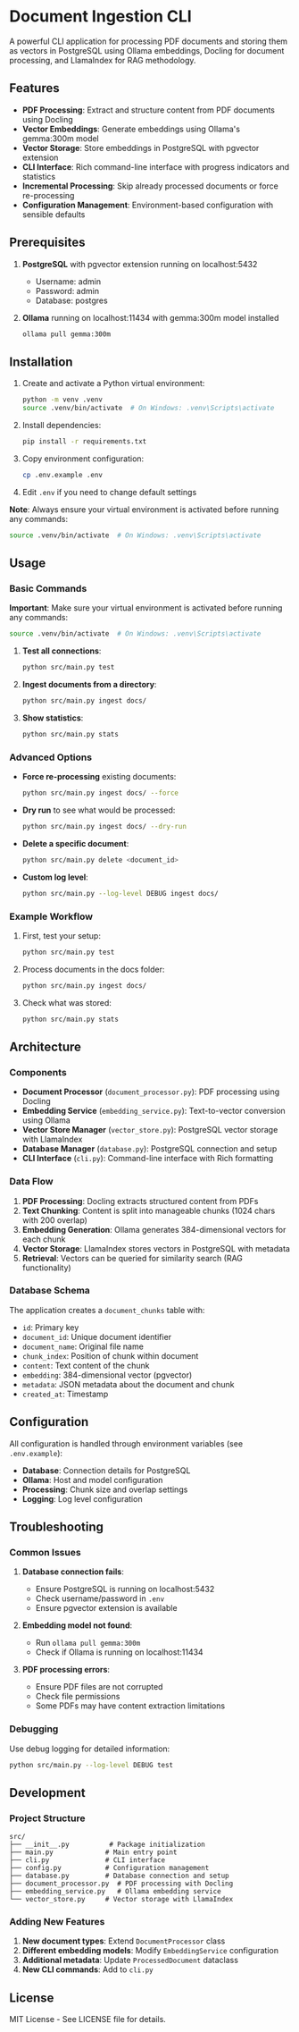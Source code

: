 # Document Ingestion CLI

A powerful CLI application for processing PDF documents and storing them as vectors in PostgreSQL using Ollama embeddings, Docling for document processing, and LlamaIndex for RAG methodology.

## Features

- **PDF Processing**: Extract and structure content from PDF documents using Docling
- **Vector Embeddings**: Generate embeddings using Ollama's gemma:300m model
- **Vector Storage**: Store embeddings in PostgreSQL with pgvector extension
- **CLI Interface**: Rich command-line interface with progress indicators and statistics
- **Incremental Processing**: Skip already processed documents or force re-processing
- **Configuration Management**: Environment-based configuration with sensible defaults

## Prerequisites

1. **PostgreSQL** with pgvector extension running on localhost:5432
   - Username: admin
   - Password: admin
   - Database: postgres

2. **Ollama** running on localhost:11434 with gemma:300m model installed
   ```bash
   ollama pull gemma:300m
   ```

## Installation

1. Create and activate a Python virtual environment:
   ```bash
   python -m venv .venv
   source .venv/bin/activate  # On Windows: .venv\Scripts\activate
   ```

2. Install dependencies:
   ```bash
   pip install -r requirements.txt
   ```

3. Copy environment configuration:
   ```bash
   cp .env.example .env
   ```

4. Edit `.env` if you need to change default settings

**Note**: Always ensure your virtual environment is activated before running any commands:
```bash
source .venv/bin/activate  # On Windows: .venv\Scripts\activate
```

## Usage

### Basic Commands

**Important**: Make sure your virtual environment is activated before running any commands:
```bash
source .venv/bin/activate  # On Windows: .venv\Scripts\activate
```

1. **Test all connections**:
   ```bash
   python src/main.py test
   ```

2. **Ingest documents from a directory**:
   ```bash
   python src/main.py ingest docs/
   ```

3. **Show statistics**:
   ```bash
   python src/main.py stats
   ```

### Advanced Options

- **Force re-processing** existing documents:
  ```bash
  python src/main.py ingest docs/ --force
  ```

- **Dry run** to see what would be processed:
  ```bash
  python src/main.py ingest docs/ --dry-run
  ```

- **Delete a specific document**:
  ```bash
  python src/main.py delete <document_id>
  ```

- **Custom log level**:
  ```bash
  python src/main.py --log-level DEBUG ingest docs/
  ```

### Example Workflow

1. First, test your setup:
   ```bash
   python src/main.py test
   ```

2. Process documents in the docs folder:
   ```bash
   python src/main.py ingest docs/
   ```

3. Check what was stored:
   ```bash
   python src/main.py stats
   ```

## Architecture

### Components

- **Document Processor** (`document_processor.py`): PDF processing using Docling
- **Embedding Service** (`embedding_service.py`): Text-to-vector conversion using Ollama
- **Vector Store Manager** (`vector_store.py`): PostgreSQL vector storage with LlamaIndex
- **Database Manager** (`database.py`): PostgreSQL connection and setup
- **CLI Interface** (`cli.py`): Command-line interface with Rich formatting

### Data Flow

1. **PDF Processing**: Docling extracts structured content from PDFs
2. **Text Chunking**: Content is split into manageable chunks (1024 chars with 200 overlap)
3. **Embedding Generation**: Ollama generates 384-dimensional vectors for each chunk
4. **Vector Storage**: LlamaIndex stores vectors in PostgreSQL with metadata
5. **Retrieval**: Vectors can be queried for similarity search (RAG functionality)

### Database Schema

The application creates a `document_chunks` table with:
- `id`: Primary key
- `document_id`: Unique document identifier
- `document_name`: Original file name
- `chunk_index`: Position of chunk within document
- `content`: Text content of the chunk
- `embedding`: 384-dimensional vector (pgvector)
- `metadata`: JSON metadata about the document and chunk
- `created_at`: Timestamp

## Configuration

All configuration is handled through environment variables (see `.env.example`):

- **Database**: Connection details for PostgreSQL
- **Ollama**: Host and model configuration
- **Processing**: Chunk size and overlap settings
- **Logging**: Log level configuration

## Troubleshooting

### Common Issues

1. **Database connection fails**:
   - Ensure PostgreSQL is running on localhost:5432
   - Check username/password in `.env`
   - Ensure pgvector extension is available

2. **Embedding model not found**:
   - Run `ollama pull gemma:300m`
   - Check if Ollama is running on localhost:11434

3. **PDF processing errors**:
   - Ensure PDF files are not corrupted
   - Check file permissions
   - Some PDFs may have content extraction limitations

### Debugging

Use debug logging for detailed information:
```bash
python src/main.py --log-level DEBUG test
```

## Development

### Project Structure
```
src/
├── __init__.py          # Package initialization
├── main.py             # Main entry point
├── cli.py              # CLI interface
├── config.py           # Configuration management
├── database.py         # Database connection and setup
├── document_processor.py  # PDF processing with Docling
├── embedding_service.py   # Ollama embedding service
└── vector_store.py     # Vector storage with LlamaIndex
```

### Adding New Features

1. **New document types**: Extend `DocumentProcessor` class
2. **Different embedding models**: Modify `EmbeddingService` configuration
3. **Additional metadata**: Update `ProcessedDocument` dataclass
4. **New CLI commands**: Add to `cli.py`

## License

MIT License - See LICENSE file for details.